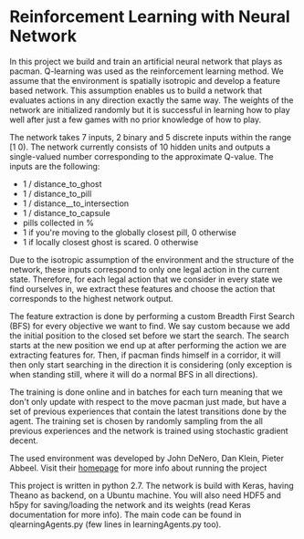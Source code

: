 # Reinforcement Learning with Neural Network

In this project we build and train an artificial neural network that plays as pacman. Q-learning was used as the reinforcement learning method. We assume that the environment is spatially isotropic and develop a feature based network. This assumption enables us to build a network that evaluates actions in any direction exactly the same way. The weights of the network are initialized randomly but it is successful in learning how to play well after just a few games with no prior knowledge of how to play. 

The network takes 7 inputs, 2 binary and 5 discrete inputs within the range [1 0). The network currently consists of 10 hidden units and outputs a single-valued number corresponding to the approximate Q-value. The inputs are the following:

* 1 / distance_to_ghost
* 1 / distance_to_pill
* 1 / distance__to_intersection
* 1 / distance_to_capsule
* pills collected in %
* 1 if you're moving to the globally closest pill, 0 otherwise
* 1 if locally closest ghost is scared. 0 otherwise

Due to the isotropic assumption of the environment and the structure of the network, these inputs correspond to only one legal action in the current state. Therefore, for each legal action that we consider in every state we find ourselves in, we extract these features and choose the action that corresponds to the highest network output. 

The feature extraction is done by performing a custom Breadth First Search (BFS) for every objective we want to find. We say custom because we add the initial position to the closed set before we start the search. The search starts at the new position we end up at after performing the action we are extracting features for. Then, if pacman finds himself in a corridor, it will then only start searching in the direction it is considering (only exception is when standing still, where it will do a normal BFS in all directions).

The training is done online and in batches for each turn meaning that we don't only update with respect to the move pacman just made, but have a set of previous experiences that contain the latest transitions done by the agent. The training set is chosen by randomly sampling from the all previous experiences and the network is trained using stochastic gradient decent.

The used environment was developed by John DeNero, Dan Klein, Pieter Abbeel. Visit their [homepage](http://ai.berkeley.edu/project_overview.html) for more info about running the project 

This project is written in python 2.7. The network is build with Keras, having Theano as backend, on a Ubuntu machine. You will also need HDF5 and h5py for saving/loading the network and its weights (read Keras documentation for more info). The main code can be found in qlearningAgents.py  (few lines in learningAgents.py too).
